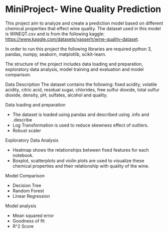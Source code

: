 # MiniProject- Wine Quality Prediction
This project aim to analyze and create a prediction model based on different chemical properties that effect wine quality. The dataset used in this model is WINEQT.csv and is from the following kaggle: https://www.kaggle.com/datasets/yasserh/wine-quality-dataset.

In order to run this project the following libraries are required python 3, pandas, numpy, seaborn, matplotlib, scikit-learn.

The structure of the project includes data loading and preparation, exploratory data analysis, model training and evaluation and model comparison. 

Data Description
The dataset contains the following: fixed acidity, volatile acidity, citric acid, residual sugar, chlorides, free sulfur dioxide, total sulfur dioxide, density, pH, sulfates, alcohol and quality.

Data loading and preparation
- The dataset is loaded using pandas and described using .info and .describe
- Log Transformation is used to reduce skewness effect of outliers.
- Robust scaler

Exploratory Data Analysis
- Heatmap shows the relationships between fixed features for each notebook.
- Boxplot, scatterplots and violin plots are used to visualize these chemical properties and their relationship with quality of the wine.

Model Comparison  
- Decision Tree
- Random Forest
- Linear Regression

Model analysis
- Mean squared error
- Goodness of fit
- R^2 Score


